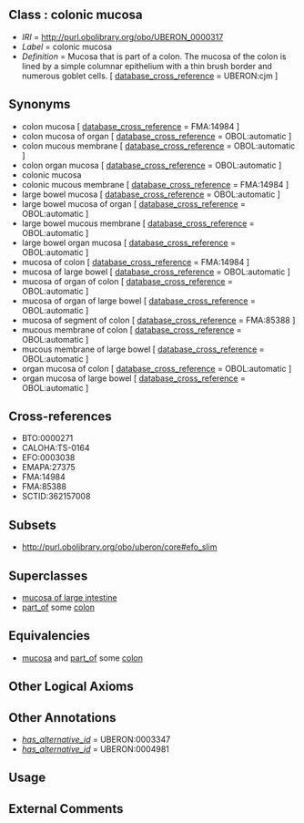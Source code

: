 
## Class : colonic mucosa

 * *IRI* = http://purl.obolibrary.org/obo/UBERON_0000317
 * *Label* = colonic mucosa
 * *Definition* = Mucosa that is part of a colon. The mucosa of the colon is lined by a simple columnar epithelium with a thin brush border and numerous goblet cells. [ [database_cross_reference](../../ef/oboInOwl#hasDbXref.md) = UBERON:cjm ]

## Synonyms

 * colon mucosa [ [database_cross_reference](../../ef/oboInOwl#hasDbXref.md) = FMA:14984 ]
 * colon mucosa of organ [ [database_cross_reference](../../ef/oboInOwl#hasDbXref.md) = OBOL:automatic ]
 * colon mucous membrane [ [database_cross_reference](../../ef/oboInOwl#hasDbXref.md) = OBOL:automatic ]
 * colon organ mucosa [ [database_cross_reference](../../ef/oboInOwl#hasDbXref.md) = OBOL:automatic ]
 * colonic mucosa
 * colonic mucous membrane [ [database_cross_reference](../../ef/oboInOwl#hasDbXref.md) = FMA:14984 ]
 * large bowel mucosa [ [database_cross_reference](../../ef/oboInOwl#hasDbXref.md) = OBOL:automatic ]
 * large bowel mucosa of organ [ [database_cross_reference](../../ef/oboInOwl#hasDbXref.md) = OBOL:automatic ]
 * large bowel mucous membrane [ [database_cross_reference](../../ef/oboInOwl#hasDbXref.md) = OBOL:automatic ]
 * large bowel organ mucosa [ [database_cross_reference](../../ef/oboInOwl#hasDbXref.md) = OBOL:automatic ]
 * mucosa of colon [ [database_cross_reference](../../ef/oboInOwl#hasDbXref.md) = FMA:14984 ]
 * mucosa of large bowel [ [database_cross_reference](../../ef/oboInOwl#hasDbXref.md) = OBOL:automatic ]
 * mucosa of organ of colon [ [database_cross_reference](../../ef/oboInOwl#hasDbXref.md) = OBOL:automatic ]
 * mucosa of organ of large bowel [ [database_cross_reference](../../ef/oboInOwl#hasDbXref.md) = OBOL:automatic ]
 * mucosa of segment of colon [ [database_cross_reference](../../ef/oboInOwl#hasDbXref.md) = FMA:85388 ]
 * mucous membrane of colon [ [database_cross_reference](../../ef/oboInOwl#hasDbXref.md) = OBOL:automatic ]
 * mucous membrane of large bowel [ [database_cross_reference](../../ef/oboInOwl#hasDbXref.md) = OBOL:automatic ]
 * organ mucosa of colon [ [database_cross_reference](../../ef/oboInOwl#hasDbXref.md) = OBOL:automatic ]
 * organ mucosa of large bowel [ [database_cross_reference](../../ef/oboInOwl#hasDbXref.md) = OBOL:automatic ]

## Cross-references

 * BTO:0000271
 * CALOHA:TS-0164
 * EFO:0003038
 * EMAPA:27375
 * FMA:14984
 * FMA:85388
 * SCTID:362157008

## Subsets

 * http://purl.obolibrary.org/obo/uberon/core#efo_slim

## Superclasses

 * [mucosa of large intestine](../../UBERON/07/UBERON_0001207.md)
 * [part_of](../../BFO/50/BFO_0000050.md) some [colon](../../UBERON/55/UBERON_0001155.md)

## Equivalencies

 * [mucosa](../../UBERON/44/UBERON_0000344.md) and [part_of](../../BFO/50/BFO_0000050.md) some [colon](../../UBERON/55/UBERON_0001155.md)

## Other Logical Axioms


## Other Annotations

 * *[has_alternative_id](../../Id/oboInOwl#hasAlternativeId.md)* = UBERON:0003347
 * *[has_alternative_id](../../Id/oboInOwl#hasAlternativeId.md)* = UBERON:0004981

## Usage


## External Comments

